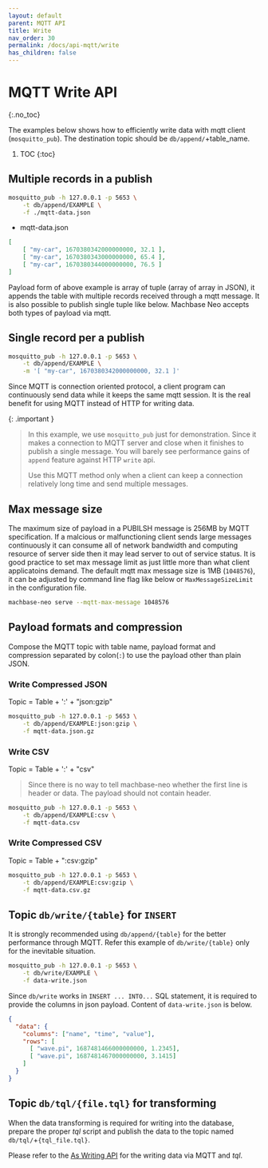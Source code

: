 ```yaml
---
layout: default
parent: MQTT API
title: Write
nav_order: 30
permalink: /docs/api-mqtt/write
has_children: false
---
```


# MQTT Write API
{:.no_toc}

The examples below shows how to efficiently write data with mqtt client (`mosquitto_pub`).
The destination topic should be `db/append/`+table_name.

1. TOC
{:toc}

## Multiple records in a publish

```sh
mosquitto_pub -h 127.0.0.1 -p 5653 \
    -t db/append/EXAMPLE \
    -f ./mqtt-data.json
```

- mqtt-data.json

```json
[
    [ "my-car", 1670380342000000000, 32.1 ],
    [ "my-car", 1670380343000000000, 65.4 ],
    [ "my-car", 1670380344000000000, 76.5 ]
]
```

Payload form of above example is array of tuple (array of array in JSON), 
it appends the table with multiple records received through a mqtt message.
It is also possible to publish single tuple like below. 
Machbase Neo accepts both types of payload via mqtt.

## Single record per a publish

```sh
mosquitto_pub -h 127.0.0.1 -p 5653 \
    -t db/append/EXAMPLE \
    -m '[ "my-car", 1670380342000000000, 32.1 ]'
```

Since MQTT is connection oriented protocol, a client program can continuously send data while it keeps the same mqtt session.
It is the real benefit for using MQTT instead of HTTP for writing data.

{: .important }
> In this example, we use `mosquitto_pub` just for demonstration.
> Since it makes a connection to MQTT server and close when it finishes to publish a single message.
> You will barely see performance gains of `append` feature against HTTP `write` api.
>
> Use this MQTT method only when a client can keep a connection relatively long time and send multiple messages.

## Max message size

The maximum size of payload in a PUBILSH message is 256MB by MQTT specification. If a malcious or malfunctioning client sends large messages continuously it can consume all of network bandwidth and computing resource of server side then it may lead server to out of service status. It is good practice to set max message limit as just little more than what client applicatoins demand. The default mqtt max message size is 1MB (`1048576`), it can be adjusted by command line flag like below or `MaxMessageSizeLimit` in the configuration file.

```sh
machbase-neo serve --mqtt-max-message 1048576
```

## Payload formats and compression

Compose the MQTT topic with table name, payload format and compression separated by colon(`:`) to use the payload other than plain JSON.

### Write Compressed JSON

Topic = Table + ':' + "json:gzip"

```sh
mosquitto_pub -h 127.0.0.1 -p 5653 \
    -t db/append/EXAMPLE:json:gzip \
    -f mqtt-data.json.gz
```

### Write CSV

Topic = Table + ':' + "csv"

> Since there is no way to tell machbase-neo whether the first line is header or data.
> The payload should not contain header.

```sh
mosquitto_pub -h 127.0.0.1 -p 5653 \
    -t db/append/EXAMPLE:csv \
    -f mqtt-data.csv
```

### Write Compressed CSV

Topic = Table + ":csv:gzip"

```sh
mosquitto_pub -h 127.0.0.1 -p 5653 \
    -t db/append/EXAMPLE:csv:gzip \
    -f mqtt-data.csv.gz
```

## Topic `db/write/{table}` for `INSERT`

It is strongly recommended using `db/append/{table}` for the better performance through MQTT.
Refer this example of `db/write/{table}` only for the inevitable situation.

```sh
mosquitto_pub -h 127.0.0.1 -p 5653 \
    -t db/write/EXAMPLE \
    -f data-write.json
```

Since `db/write` works in `INSERT ... INTO...` SQL statement, it is required to provide the columns in json payload. Content of `data-write.json` is below.

```json
{
  "data": {
    "columns": ["name", "time", "value"],
    "rows": [
      [ "wave.pi", 1687481466000000000, 1.2345],
      [ "wave.pi", 1687481467000000000, 3.1415]
    ]
  }
}
```

## Topic `db/tql/{file.tql}` for transforming

When the data transforming is required for writing into the database, prepare the proper *tql* script and publish the data to the topic named `db/tql/`+`{tql_file.tql}`.

Please refer to the [As Writing API](../api-tql/04.writing.md) for the writing data via MQTT and *tql*.

